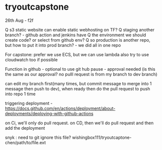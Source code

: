 # tryoutcapstone


26th Aug - f2f 




Q s3 static website can enable static webhosting on TF?
Q staging another branch? - github action and jenkins have 
Q the environment we should create code? or select from github env?
Q so production is another repo, but how to put it into prod branch? - we did all in one repo

For capstone:
prefer we use ECS, but we can use lambda also
try to use cloudwatch too if possible

Function in github - optional to use
git hub pause - approval needed (is this the same as our approval? no pulll request is from my branch to dev branch)

can edit my branch first(many times, but commit message to merge into 1 message then push to dev), when ready then do the pull request to push into repo 1 time


triggering deployment - https://docs.github.com/en/actions/deployment/about-deployments/deploying-with-github-actions

on Ci, we'll only do pull request. 
on CD, then we'll do pull request and then add the deployment


snyk :
need to git ignore this file?
wishingbox111/tryoutcaptone-chen/path/to/file.ext